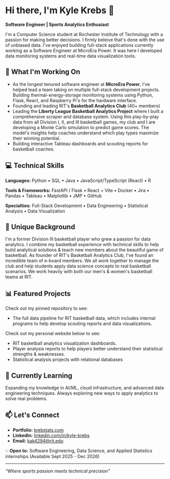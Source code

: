 # Hi there, I'm Kyle Krebs 👋

**Software Engineer | Sports Analytics Enthusiast**

I'm a Computer Science student at Rochester Institute of Technology with a passion for making better decisions. I firmly beleive that's done with the use of unbiased data. I've enjoyed building full-stack applications currently working as a Software Engineer at MicroEra Power. It was here I developed data monitoring systems and real-time data visualization tools.

## 🔭 What I'm Working On

- As the longest tenured software engineer at **MicroEra Power**, I've helped lead a team taking on multiple full-stack development projects. Building thermal-energy-storage monitoring systems using Python, Flask, React, and Raspberry Pi's for the hardware interface.
- Founding and leading RIT's **Basketball Analytics Club** (40+ members)
- Leading the **Liberty League Basketball Analytics Project** where I built a comprehensive scraper and database system. Using this play-by-play data from all Division I, II, and III basketball games, my club and I are developing a Monte Carlo simulation to predict game scores. The model's insights help coaches understand which play types maximize their winning potential.  
- Building interactive Tableau dashboards and scouting reports for basketball coaches.

## 💻 Technical Skills

**Languages:** Python • SQL • Java • JavaScript/TypeScript (React) • R

**Tools & Frameworks:** FastAPI / Flask • React + Vite • Docker • Jira • Pandas • Tableau • Matplotlib • JMP • GitHub

**Specialties:** Full-Stack Development • Data Engineering • Statistical Analysis • Data Visualization

## 🏀 Unique Background

I'm a former Division III basketball player who grew a passion for data analytics. I combine my basketball experience with technical skills to help build analytical solutions & teach new members about the beautiful game of basketball. As founder of RIT's Basketball Analytics Club, I've found an incredible team of e-board members. We all work together to manage the club and help students apply data science concepts to real basketball scenarios. We work heavily with both our men's & women's basketball teams at RIT.

## 📊 Featured Projects

Check out my pinned repository to see:
- The full data pipeline for RIT basketball data, which includes internal programs to help develop scouting reports and data visualizations.

Check out my personal website below to see:
- RIT basketball analytics visualization dashboards.
- Player analysis reports to help players better understand their statistical strengths & weaknesses.
- Statistical analysis projects with relational databases

## 🎯 Currently Learning

Expanding my knowledge in AI/ML, cloud infrastructure, and advanced data engineering techniques. Always exploring new ways to apply analytics to solve real problems.

## 📫 Let's Connect

- **Portfolio:** [krebstats.com](https://krebstats.com)
- **LinkedIn:** [linkedin.com/in/kyle-krebs](https://linkedin.com/in/kyle-krebs)
- **Email:** kak4294@rit.edu

💡 **Open to:** Software Engineering, Data Science, and Applied Statistics internships (Available Sept 2025 - Dec 2026)

---

*"Where sports passion meets technical precision"*
